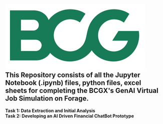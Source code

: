 ![BCG logo](BCG_MONOGRAM_RGB_GREEN.png)  
This Repository consists of all the Jupyter Notebook (.ipynb) files, python files, excel sheets for completing the BCGX's GenAI Virtual Job Simulation on Forage.   
---
**Task 1: Data Extraction and Initial Analysis**  
**Task 2: Developing an AI Driven Financial ChatBot Prototype**


